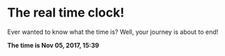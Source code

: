 # The real time clock!

Ever wanted to know what the time is? Well, your journey is about to end!

**The time is Nov 05, 2017, 15:39**